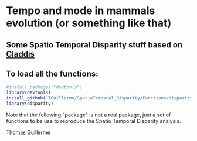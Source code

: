 Tempo and mode in mammals evolution (or something like that)
========================

Some Spatio Temporal Disparity stuff based on [Claddis](https://github.com/graemetlloyd/Claddis)
-------

To load all the functions:
------------------
```r
#install.packages("devtools")
library(devtools)
install_github("TGuillerme/SpatioTemporal_Disparity/Functions/disparity")
library(disparity)
```
Note that the following "package" is not a real package, just a set of functions to be use to reproduce the Spatio Temporal Disparity analysis.

[Thomas Guillerme](http://tguillerme.github.io)
